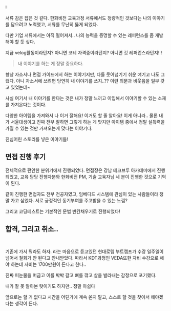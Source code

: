 <p>!<img alt="" src="https://velog.velcdn.com/images/yookkilhwan/post/69cef61b-3aa2-4a07-aa38-cc1f95a39560/image.jpg" />
<img alt="" src="https://velog.velcdn.com/images/yookkilhwan/post/dfef3d12-48ce-4289-ac49-dbf07214b0f0/image.jpg" /></p>
<p>서류 감은 잡은 것 같다.
한화비전 교육과정 서류에서도 정량적인 것보다는 나의 이야기를 담으려고 노력했고, 서류를 무난히 뚫게 되었다.</p>
<p>다만 기업 서류에서는 아직 떨어져서.. 나의 능력을 증명할 수 있는 레퍼런스를 좀 개발해야 할 듯 싶다. </p>
<p>지금 velog활동이라던지? 아니면 코테 자격증이라던지? 아니면 깃 레퍼런스라던지!!!</p>
<blockquote>
<p>내 이야기를 하는 게 정말 중요하다.</p>
</blockquote>
<p>항상 자소서나 면접 가이드에서 하는 이야기지만, 다들 웃어넘기기 쉬운 얘기고 나도 그랬다.
아니 자소서에 쓰려면 당연히 내 이야기를 쓰지..??
이런 의문과 비웃음을 일부 갖고 있었는데~</p>
<p>사실 여기서 내 이야기를 한다는 것은 내가 정말 느끼고 이입해서 이야기할 수 있는 소재를 가져온다는 것이다.</p>
<p>다양한 아이템을 가져와서 나 이거 잘해요! 이거도 할 줄 알아요! 이게 아니라..
물론 내가 서울대생이고 진짜 전부 잘하면 그렇게 하는 게 맞지만 아이템 중에서 정말 설득력을 가질 수 있는 것만 가져오는게 맞다는 이야기다.</p>
<p>진심어린 스토리를 넣은 이야기들!</p>
<h2 id="면접-진행-후기">면접 진행 후기</h2>
<p>전체적으로 편안한 분위기에서 진행되었다. 면접장은 강남 테크브루 아카데미에서 진행되었고, 교육 담당 진행자분와 한화비전 PM, 기술 교육자님 세 분이 진행한 것으로 기억이 된다.</p>
<p>같이 진행한 면접자도 전부 전공자였고, 임베디드 시스템에 관심이 있는 사람들이라 정말 가고 싶었다. 서로 긍정적인 동기부여를 주고받을 수 있는 느낌?</p>
<p>그리고 코딩테스트는 기본적인 문법 빈칸채우기로 진행되었다!</p>
<h2 id="합격-그리고-취소">합격, 그리고 취소..</h2>
<p><img alt="" src="https://velog.velcdn.com/images/yookkilhwan/post/f157d019-6578-4fc3-bf3e-0550c5aa4535/image.jpg" /></p>
<p><img alt="" src="https://velog.velcdn.com/images/yookkilhwan/post/3ba11994-c62e-47af-8cf9-47f44fb3555e/image.jpg" /></p>
<p>기존에 가서 뭐라도 하자. 라는 마음으로 듣고있던 현대로템 부트캠프가 수강 일주일이 넘어서 철회가 안 된다고 안내받았다. 따라서 KDT과정인 VEDA또한 자비 수강으로 해야 하는데 자비는 1700만원이 든다고 한다..</p>
<p>진짜 피눈물을 머금고 이를 박박 갈고 뼈를 깎고 살을 발라내는 감정으로 포기했다.</p>
<p>내가 잘 못 알아본 탓이기도 하지만.. 정말 아쉽다</p>
<p>앞으로는 할 거 없다고 시간을 어딘가에 계속 쏟지 말고, 스스로 할 것을 찾아서 해야겠다는 생각이 든다.</p>